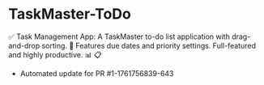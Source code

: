 # TaskMaster-ToDo
✅ Task Management App: A TaskMaster to-do list application with drag-and-drop sorting. 📝 Features due dates and priority settings. Full-featured and highly productive. 📊 📋


- Automated update for PR #1-1761756839-643